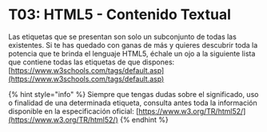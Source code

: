 # T03: HTML5 - Contenido Textual

Las etiquetas que se presentan son solo un subconjunto de todas las existentes. Si te has quedado con ganas de más y quieres descubrir toda la potencia que te brinda el lenguaje HTML5, échale un ojo a la siguiente lista que contiene todas las etiquetas de que dispones: [https://www.w3schools.com/tags/default.asp](https://www.w3schools.com/tags/default.asp)

{% hint style="info" %}
Siempre que tengas dudas sobre el significado, uso o finalidad de una determinada etiqueta, consulta antes toda la información disponible en la especificación oficial: [https://www.w3.org/TR/html52/](https://www.w3.org/TR/html52/)
{% endhint %}
